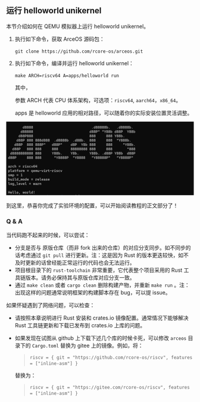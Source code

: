 ## 运行 helloworld unikernel

本节介绍如何在 QEMU 模拟器上运行 helloworld unikernel。

1. 执行如下命令，获取 ArceOS 源码包：

   `git clone https://github.com/rcore-os/arceos.git`

2. 执行如下命令，编译并运行 helloworld unikernel：

   `make ARCH=riscv64 A=apps/helloworld run`

   其中，

   参数 ARCH 代表 CPU 体系架构，可选项：`riscv64`, `aarch64`，`x86_64`。

   apps 是 helloworld 应用的相对路径，可以随着你的实际安装位置灵活调整。

![image-20230712163420462](.\img\01_05_01.png)

到这里，恭喜你完成了实验环境的配置，可以开始阅读教程的正文部分了！

### Q & A

当代码跑不起来的时候，可以尝试：

- 分支是否与 原版仓库（而非 fork 出来的仓库）的对应分支同步。如不同步的话考虑通过 `git pull` 进行更新。注：这是因为 Rust 的版本更迭较快，如不及时更新的话曾经能正常运行的代码也会无法运行。
- 项目根目录下的 `rust-toolchain` 非常重要，它代表整个项目采用的 Rust 工具链版本。请务必保持其与原版仓库对应分支一致。
- 通过 `make clean` 或者 `cargo clean` 删除构建产物，并重新 `make run` 。注：出现这样的问题通常说明框架的构建脚本存在 bug，可以提 issue。

如果怀疑遇到了网络问题，可以检查：

- 请按照本章说明进行 Rust 安装和 crates.io 镜像配置。通常情况下能够解决 Rust 工具链更新和下载已发布到 crates.io 上库的问题。

- 如果发现在试图从 github 上下载下述几个库的时候卡死，可以修改 `arceos` 目录下的 `Cargo.toml` 替换为 gitee 上的镜像。例如，将：

  > ```
  > riscv = { git = "https://github.com/rcore-os/riscv", features = ["inline-asm"] }
  > ```
  
  替换为：
  
  > ```
  > riscv = { git = "https://gitee.com/rcore-os/riscv", features = ["inline-asm"] }
  > ```
